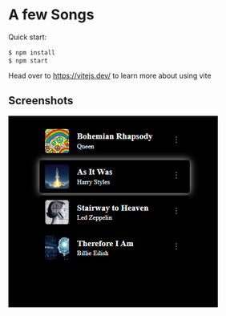 # A few Songs

Quick start:

```
$ npm install
$ npm start
```

Head over to https://vitejs.dev/ to learn more about using vite

## Screenshots

![Alt text](Screenshot-1.png)
